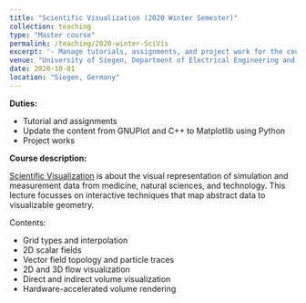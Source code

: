 ```yaml
---
title: "Scientific Visualization (2020 Winter Semester)"
collection: teaching
type: "Master course"
permalink: /teaching/2020-winter-SciVis
excerpt: '- Manage tutorials, assignments, and project work for the course'
venue: "University of Siegen, Department of Electrical Engineering and Computer Science"
date: 2020-10-01
location: "Siegen, Germany"
---
```


**Duties:**
* Tutorial and assignments
* Update the content from GNUPlot and C++ to Matplotlib using Python
* Project works

**Course description:**

[Scientific Visualization](https://www.cg.informatik.uni-siegen.de/en/SciVisEN) is about the visual representation of simulation and measurement data from medicine, natural sciences, and technology. This lecture focusses on interactive techniques that map abstract data to visualizable geometry.

Contents:
* Grid types and interpolation
* 2D scalar fields
* Vector field topology and particle traces
* 2D and 3D flow visualization
* Direct and indirect volume visualization
* Hardware-accelerated volume rendering
